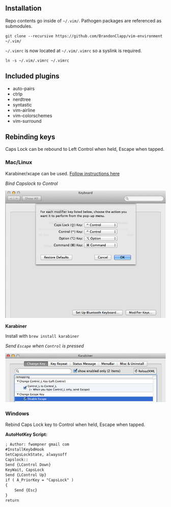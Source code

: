 ## Installation

Repo contents go inside of `~/.vim/`. Pathogen packages are referenced as submodules.

```
git clone --recursive https://github.com/BrandonClapp/vim-environment ~/.vim/
```

`~/.vimrc` is now located at `~/.vim/.vimrc` so a syslink is required.


```
ln -s ~/.vim/.vimrc ~/.vimrc
```

## Included plugins
- auto-pairs
- ctrlp
- nerdtree
- syntastic
- vim-airline
- vim-colorschemes
- vim-surround

## Rebinding keys

Caps Lock can be rebound to Left Control when held, Escape when tapped.

### Mac/Linux

Karabiner/xcape can be used. [Follow instructions here](http://www.economyofeffort.com/2014/08/11/beyond-ctrl-remap-make-that-caps-lock-key-useful/)

*Bind Capslock to Control*

![Bind capslock to control](./.readme/osx-map-capslock-to-control.png)

**Karabiner**

Install with `brew install karabiner`

*Send `Escape` when `Control` is pressed*

![Bind control to escape](./.readme/osx-karabiner-map-control-to-escape.png)

### Windows

Rebind Caps Lock key to Control when held, Escape when tapped.

**AutoHotKey Script:**

```
; Author: fwompner gmail com
#InstallKeybdHook
SetCapsLockState, alwaysoff
Capslock::
Send {LControl Down}
KeyWait, CapsLock
Send {LControl Up}
if ( A_PriorKey = "CapsLock" )
{
    Send {Esc}
}
return
```
